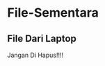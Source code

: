 # File-Sementara
File Dari Laptop 
-----------------------------------------------------
Jangan Di Hapus!!!!

